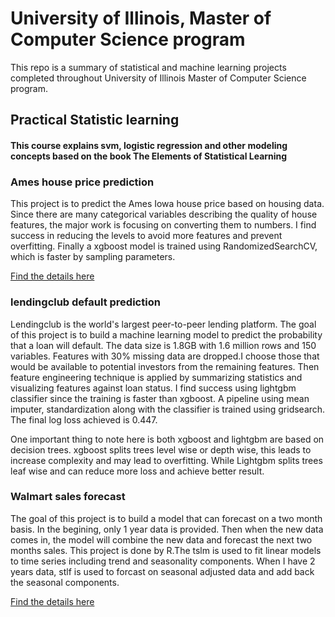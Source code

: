 # University of Illinois, Master of Computer Science program

This repo is a summary of statistical and machine learning projects completed throughout University of Illinois Master of Computer Science
program. 

## Practical Statistic learning
#### This course explains svm, logistic regression and other modeling concepts based on the book The Elements of Statistical Learning
### Ames house price prediction 
This project is to predict the Ames Iowa house price based on housing data. Since there are many categorical variables describing the quality of house features, the major work is focusing on converting them to numbers. I find success in reducing the levels to avoid more
features and prevent overfitting. Finally a xgboost model is trained using RandomizedSearchCV, which is faster by sampling parameters.

[Find the details here](https://github.com/xgao0412/UIUC-MCS/tree/master/ames_house_price)

### lendingclub default prediction
Lendingclub is the world's largest peer-to-peer lending platform. The goal of this project is to build a machine learning model to predict 
the probability that a loan will default. The data size is 1.8GB with 1.6 million rows and 150 variables. Features with 30% missing data 
are dropped.I choose those that would be available to potential investors from the remaining features. Then feature engineering technique 
is applied by summarizing statistics and visualizing features against loan status. I find success using lightgbm classifier since the training is faster than xgboost. A pipeline using mean imputer, standardization along with the classifier is trained using gridsearch. The final log loss achieved is 0.447.

One important thing to note here is both xgboost and lightgbm are based on decision trees. xgboost splits trees level wise or depth wise, this leads to increase complexity and may lead to overfitting. While Lightgbm splits trees leaf wise and can reduce more loss and achieve better result.

### Walmart sales forecast
The goal of this project is to build a model that can forecast on a two month basis. In the begining, only 1 year data is provided. Then when the new data comes in, the model will combine the new data and forecast the next two months sales. This project is done by R.The tslm is used to fit linear models to time series including trend and seasonality components. When I have 2 years data, stlf is used to forcast on seasonal adjusted data and add back the seasonal components.

[Find the details here](https://github.com/xgao0412/UIUC-MCS/tree/master/walmart_sales)
